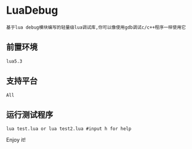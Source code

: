 LuaDebug
=========
    基于lua debug模块编写的轻量级lua调试库,你可以像使用gdb调试c/c++程序一样使用它

前置环境
-----
    lua5.3

支持平台
-----
    All

运行测试程序
-----
    lua test.lua or lua test2.lua #input h for help

Enjoy it!